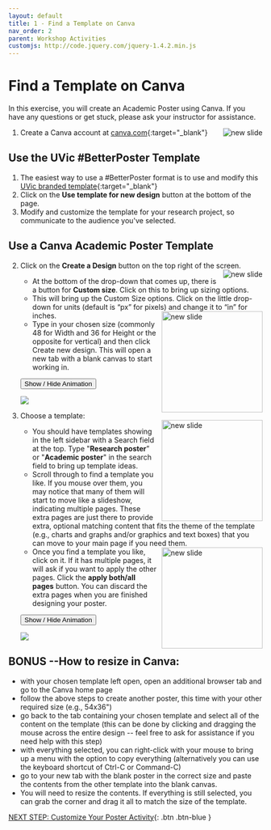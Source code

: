 ```yaml
---
layout: default
title: 1 - Find a Template on Canva
nav_order: 2
parent: Workshop Activities
customjs: http://code.jquery.com/jquery-1.4.2.min.js
---
```


# Find a Template on Canva

In this exercise, you will create an Academic Poster using Canva. If you have any questions or get stuck, please ask your instructor for assistance. 

1.  Create a Canva account at 
[canva.com](https://ww.canva.com/){:target="_blank"}  <img src="images/01.png" alt="new slide" style="float:right;margin-left:10px;">

## Use the UVic #BetterPoster Template
1. The easiest way to use a #BetterPoster format is to use and modify this [UVic branded template](https://www.canva.com/design/DAF-9Zg5fi4/p3raWJdO9DwZz6H1EcoJbA/view?utm_content=DAF-9Zg5fi4&utm_campaign=designshare&utm_medium=link&utm_source=publishsharelink&mode=preview){:target="_blank"}
2. Click on the **Use template for new design** button at the bottom of the page.
3. Modify and customize the template for your research project, so communicate to the audience you've selected.

## Use a Canva Academic Poster Template
2.  Click on the **Create a Design** button on the top right of the screen.  <img src="images/02.png" alt="new slide" style="float:right;margin-left:10px;">
    - At the bottom of the drop-down that comes up, there is a button for **Custom size**. Click on this to bring up sizing options. 
    - This will bring up the Custom Size options. Click on the little drop-down for units (default is “px” for pixels) and change it to “in” for inches.  <img src="images/03.png" alt="new slide" style="float:right;width:200px;margin-left:10px;">
    - Type in your chosen size (commonly 48 for Width and 36 for Height or the opposite for vertical)  and then click Create new design. This will open a new tab with a blank canvas to start working in.
 
    <button onclick="toggle('gif1')">Show / Hide Animation </button>
    <div id="gif1">
    <img src="images/canva-p1.gif">
    </div>

3. Choose a template: <img src="images/04.png" alt="new slide" style="float:right;width:200px;margin-left:10px;">
   - You should have templates showing in the left sidebar with a Search field at the top. Type "**Research poster**” or "**Academic poster**" in the search field to bring up template ideas. 
   - Scroll through to find a template you like. If you mouse over them, you may notice that many of them will start to move like a slideshow, indicating multiple pages. These extra pages are just there to provide extra, optional matching content that fits the theme of the template (e.g., charts and graphs and/or graphics and text boxes) that you can move to your main page if you need them.    <img src="images/05.png" alt="new slide" style="float:right;width:200px;margin-left:10px;">
    - Once you find a template you like, click on it. If it has multiple pages, it will ask if you want to apply the other pages. Click the **apply both/all pages** button. You can discard the extra pages when you are finished designing your poster.

    <button onclick="toggle('gif2')">Show / Hide Animation </button>
    <div id="gif2">
    <img src="images/canva-p2.gif"> 
    </div>

## BONUS --How to resize in Canva: 
   - with your chosen template left open, open an additional browser tab and go to the Canva home page
   - follow the above steps to create another poster, this time with your other required size (e.g., 54x36")
   - go back to the tab containing your chosen template and select all of the content on the template (this can be done by clicking and dragging the mouse across the entire design -- feel free to ask for assistance if you need help with this step)
   - with everything selected, you can right-click with your mouse to bring up a menu with the option to copy everything (alternatively you can use the keyboard shortcut of Ctrl-C or Command-C)
   - go to your new tab with the blank poster in the correct size and paste the contents from the other template into the blank canvas.
   - You will need to resize the contents. If everything is still selected, you can grab the corner and drag it all to match the size of the template. 

<script>  
    function toggle(input) {
        var x = document.getElementById(input);
        if (x.style.display === "none") {
            x.style.display = "block";
        } else {
            x.style.display = "none";
        }
    }
</script>

[NEXT STEP: Customize Your Poster Activity](act-2.html){: .btn .btn-blue }
